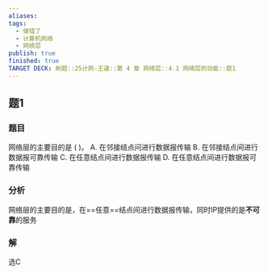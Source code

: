 ```yaml
---
aliases: 
tags:
  - 做错了
  - 计算机网络
  - 网络层
publish: true
finished: true
TARGET DECK: 刷题::25计网-王道::第 4 章 网络层::4.1 网络层的功能::题1
---
```


## 题1
### 题目
网络层的主要目的是 ( )。
A. 在邻接结点问进行数据报传输
B. 在邻接结点间进行数据报可靠传输
C. 在任意结点间进行数据报传输
D. 在任意结点间进行数据报可靠传输
### 分析
网络层的主要目的是，在==任意==结点间进行数据报传输，同时IP提供的是**不可靠**的服务
### 解
选C
<!--ID: 1719899106651-->

